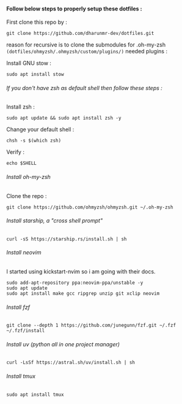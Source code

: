 #### Follow below steps to properly setup these dotfiles :
First clone this repo by : 
```
git clone https://github.com/dharunmr-dev/dotfiles.git
```
reason for recursive is to clone the submodules for .oh-my-zsh `(dotfiles/ohmyzsh/.ohmyzsh/custom/plugins/)` needed plugins :

Install GNU stow : 
```
sudo apt install stow
```
###### If you don't have zsh as default shell then follow these steps :
Install zsh : 
```
sudo apt update && sudo apt install zsh -y
```
Change your default shell :
```
chsh -s $(which zsh)
```
Verify :
```
echo $SHELL
```
###### Install oh-my-zsh
Clone the repo :
```
git clone https://github.com/ohmyzsh/ohmyzsh.git ~/.oh-my-zsh
```
###### Install starship, a "cross shell prompt" 
```
curl -sS https://starship.rs/install.sh | sh
```
###### Install neovim
I started using kickstart-nvim so i am going with their docs.
```
sudo add-apt-repository ppa:neovim-ppa/unstable -y
sudo apt update
sudo apt install make gcc ripgrep unzip git xclip neovim
```
###### Install fzf
```
git clone --depth 1 https://github.com/junegunn/fzf.git ~/.fzf
~/.fzf/install
```
###### Install uv (python all in one project manager)
```
curl -LsSf https://astral.sh/uv/install.sh | sh
```
###### Install tmux
```
sudo apt install tmux
```
